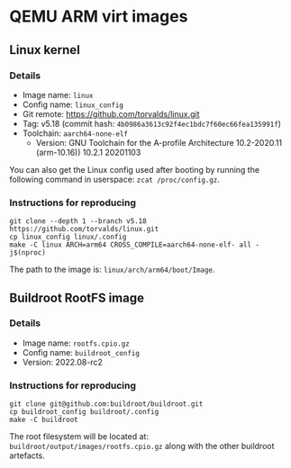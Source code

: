 # QEMU ARM virt images

## Linux kernel

### Details
* Image name: `linux`
* Config name: `linux_config`
* Git remote: https://github.com/torvalds/linux.git
* Tag: v5.18 (commit hash: `4b0986a3613c92f4ec1bdc7f60ec66fea135991f`)
* Toolchain: `aarch64-none-elf`
    * Version: GNU Toolchain for the A-profile Architecture 10.2-2020.11 (arm-10.16)) 10.2.1 20201103

You can also get the Linux config used after booting by running the following
command in userspace: `zcat /proc/config.gz`.

### Instructions for reproducing
```
git clone --depth 1 --branch v5.18 https://github.com/torvalds/linux.git
cp linux_config linux/.config
make -C linux ARCH=arm64 CROSS_COMPILE=aarch64-none-elf- all -j$(nproc)
```

The path to the image is: `linux/arch/arm64/boot/Image`.

## Buildroot RootFS image

### Details
* Image name: `rootfs.cpio.gz`
* Config name: `buildroot_config`
* Version: 2022.08-rc2

### Instructions for reproducing

```
git clone git@github.com:buildroot/buildroot.git
cp buildroot_config buildroot/.config
make -C buildroot
```

The root filesystem will be located at: `buildroot/output/images/rootfs.cpio.gz` along
with the other buildroot artefacts.
